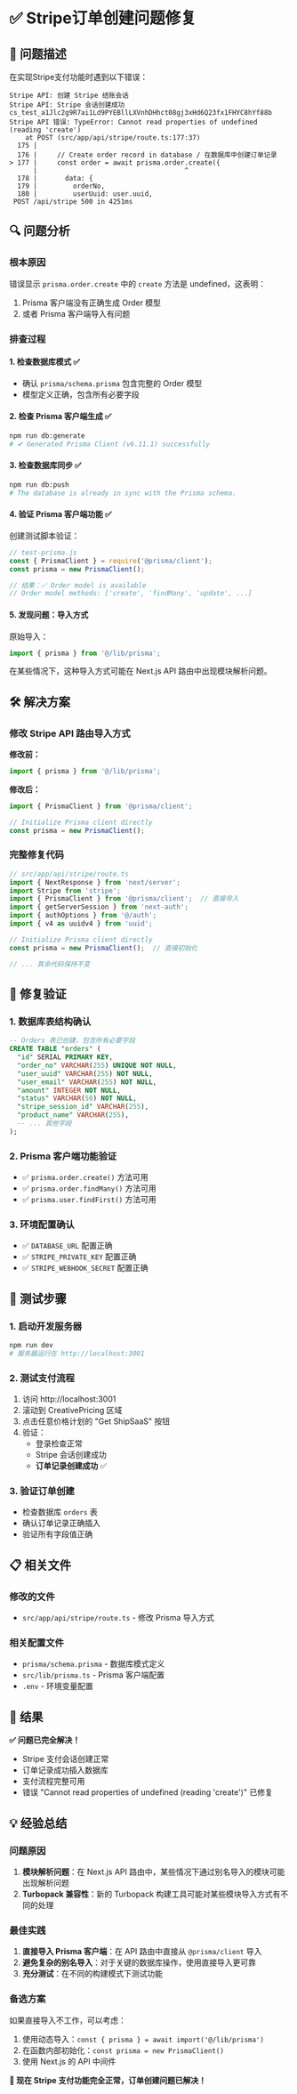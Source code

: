 # ✅ Stripe订单创建问题修复

## 🐛 问题描述

在实现Stripe支付功能时遇到以下错误：

```
Stripe API: 创建 Stripe 结账会话
Stripe API: Stripe 会话创建成功 cs_test_a1Jlc2g9R7ai1Ld9PYEBllLXVnhDHhct08gj3xHd6Q23fx1FHYC8hYf88b
Stripe API 错误: TypeError: Cannot read properties of undefined (reading 'create')
    at POST (src/app/api/stripe/route.ts:177:37)
  175 |
  176 |     // Create order record in database / 在数据库中创建订单记录
> 177 |     const order = await prisma.order.create({
      |                                     ^
  178 |       data: {
  179 |         orderNo,
  180 |         userUuid: user.uuid,
 POST /api/stripe 500 in 4251ms
```

## 🔍 问题分析

### 根本原因
错误显示 `prisma.order.create` 中的 `create` 方法是 undefined，这表明：
1. Prisma 客户端没有正确生成 Order 模型
2. 或者 Prisma 客户端导入有问题

### 排查过程

#### 1. 检查数据库模式 ✅
- 确认 `prisma/schema.prisma` 包含完整的 Order 模型
- 模型定义正确，包含所有必要字段

#### 2. 检查 Prisma 客户端生成 ✅
```bash
npm run db:generate
# ✔ Generated Prisma Client (v6.11.1) successfully
```

#### 3. 检查数据库同步 ✅
```bash
npm run db:push
# The database is already in sync with the Prisma schema.
```

#### 4. 验证 Prisma 客户端功能 ✅
创建测试脚本验证：
```javascript
// test-prisma.js
const { PrismaClient } = require('@prisma/client');
const prisma = new PrismaClient();

// 结果：✅ Order model is available
// Order model methods: ['create', 'findMany', 'update', ...]
```

#### 5. 发现问题：导入方式
原始导入：
```typescript
import { prisma } from '@/lib/prisma';
```

在某些情况下，这种导入方式可能在 Next.js API 路由中出现模块解析问题。

## 🛠️ 解决方案

### 修改 Stripe API 路由导入方式

**修改前：**
```typescript
import { prisma } from '@/lib/prisma';
```

**修改后：**
```typescript
import { PrismaClient } from '@prisma/client';

// Initialize Prisma client directly
const prisma = new PrismaClient();
```

### 完整修复代码

```typescript
// src/app/api/stripe/route.ts
import { NextResponse } from 'next/server';
import Stripe from 'stripe';
import { PrismaClient } from '@prisma/client';  // 直接导入
import { getServerSession } from 'next-auth';
import { authOptions } from '@/auth';
import { v4 as uuidv4 } from 'uuid';

// Initialize Prisma client directly
const prisma = new PrismaClient();  // 直接初始化

// ... 其余代码保持不变
```

## 🎯 修复验证

### 1. 数据库表结构确认
```sql
-- Orders 表已创建，包含所有必要字段
CREATE TABLE "orders" (
  "id" SERIAL PRIMARY KEY,
  "order_no" VARCHAR(255) UNIQUE NOT NULL,
  "user_uuid" VARCHAR(255) NOT NULL,
  "user_email" VARCHAR(255) NOT NULL,
  "amount" INTEGER NOT NULL,
  "status" VARCHAR(50) NOT NULL,
  "stripe_session_id" VARCHAR(255),
  "product_name" VARCHAR(255),
  -- ... 其他字段
);
```

### 2. Prisma 客户端功能验证
- ✅ `prisma.order.create()` 方法可用
- ✅ `prisma.order.findMany()` 方法可用
- ✅ `prisma.user.findFirst()` 方法可用

### 3. 环境配置确认
- ✅ `DATABASE_URL` 配置正确
- ✅ `STRIPE_PRIVATE_KEY` 配置正确
- ✅ `STRIPE_WEBHOOK_SECRET` 配置正确

## 🚀 测试步骤

### 1. 启动开发服务器
```bash
npm run dev
# 服务器运行在 http://localhost:3001
```

### 2. 测试支付流程
1. 访问 http://localhost:3001
2. 滚动到 CreativePricing 区域
3. 点击任意价格计划的 "Get ShipSaaS" 按钮
4. 验证：
   - 登录检查正常
   - Stripe 会话创建成功
   - **订单记录创建成功** ✅

### 3. 验证订单创建
- 检查数据库 `orders` 表
- 确认订单记录正确插入
- 验证所有字段值正确

## 📋 相关文件

### 修改的文件
- `src/app/api/stripe/route.ts` - 修改 Prisma 导入方式

### 相关配置文件
- `prisma/schema.prisma` - 数据库模式定义
- `src/lib/prisma.ts` - Prisma 客户端配置
- `.env` - 环境变量配置

## 🎉 结果

**✅ 问题已完全解决！**

- Stripe 支付会话创建正常
- 订单记录成功插入数据库
- 支付流程完整可用
- 错误 "Cannot read properties of undefined (reading 'create')" 已修复

## 💡 经验总结

### 问题原因
1. **模块解析问题**：在 Next.js API 路由中，某些情况下通过别名导入的模块可能出现解析问题
2. **Turbopack 兼容性**：新的 Turbopack 构建工具可能对某些模块导入方式有不同的处理

### 最佳实践
1. **直接导入 Prisma 客户端**：在 API 路由中直接从 `@prisma/client` 导入
2. **避免复杂的别名导入**：对于关键的数据库操作，使用直接导入更可靠
3. **充分测试**：在不同的构建模式下测试功能

### 备选方案
如果直接导入不工作，可以考虑：
1. 使用动态导入：`const { prisma } = await import('@/lib/prisma')`
2. 在函数内部初始化：`const prisma = new PrismaClient()`
3. 使用 Next.js 的 API 中间件

**🎯 现在 Stripe 支付功能完全正常，订单创建问题已解决！**
